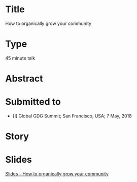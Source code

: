 # Title

How to organically grow your community

# Type

45 minute talk

# Abstract

# Submitted to

- [I] Global GDG Summit; San Francisco, USA; 7 May, 2018

# Story

# Slides

[Slides - How to organically grow your community](https://docs.google.com/presentation/d/1WK-RjyBXdrX9iiwNKh_KU3jCAB8LrJDmQ599Jnm1spk/edit?usp=sharing)

